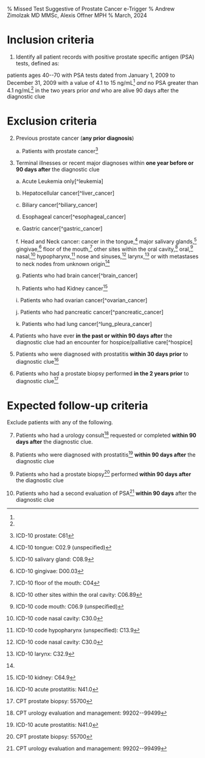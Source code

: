 % Missed Test Suggestive of Prostate Cancer e-Trigger
% Andrew Zimolzak MD MMSc, Alexis Offner MPH
% March, 2024


# Inclusion criteria

1. Identify all patient records with positive prostate specific
antigen (PSA) tests, defined as:

patients ages 40--70 with PSA tests dated from January 1, 2009 to
December 31, 2009 with a value of 4.1 to 15 ng/mL[^1] *and* no PSA
greater than 4.1 ng/mL[^2] in the two years prior *and* who are alive
90 days after the diagnostic clue




# Exclusion criteria

2.  Previous prostate cancer (**any prior diagnosis**)

    a.  Patients with prostate cancer[^3]

3.  Terminal illnesses or recent major diagnoses within **one year
    before or 90 days after** the diagnostic clue

    a.  Acute Leukemia only[^leukemia]

    b.  Hepatocellular cancer[^liver_cancer]

    c.  Biliary cancer[^biliary_cancer]

    d.  Esophageal cancer[^esophageal_cancer]

    e.  Gastric cancer[^gastric_cancer]

    f. Head and Neck cancer: cancer in the tongue,[^9] major salivary
        glands,[^10] gingivae,[^11] floor of the mouth,[^12] other
        sites within the oral cavity,[^13] oral,[^14] nasal,[^15]
        hypopharynx,[^16] nose and sinuses,[^17] larynx,[^18] or with
        metastases to neck nodes from unknown origin[^19]

    g.  Patients who had brain cancer[^brain_cancer]

    h.  Patients who had Kidney cancer[^21]

    i.  Patients who had ovarian cancer[^ovarian_cancer]

    j.  Patients who had pancreatic cancer[^pancreatic_cancer]

    k.  Patients who had lung cancer[^lung_pleura_cancer]

4. Patients who have ever **in the past or within 90 days after** the
    diagnostic clue had an encounter for hospice/palliative
    care[^hospice]

5.  Patients who were diagnosed with prostatitis **within 30 days
    prior** to diagnostic clue[^26]

6.  Patients who had a prostate biopsy performed **in the 2 years
    prior** to diagnostic clue[^27]




# Expected follow-up criteria

Exclude patients with any of the following.

7. Patients who had a urology consult[^28] requested or completed
**within 90 days after** the diagnostic clue.

8. Patients who were diagnosed with prostatitis[^26] **within 90 days
after** the diagnostic clue

9. Patients who had a prostate biopsy[^27] performed **within 90 days
after** the diagnostic clue

10. Patients who had a second evaluation of PSA[^28] **within 90
days** after the diagnostic clue




[^1]: 

[^2]: 

[^3]: ICD-10 prostate: C61

[^9]: ICD-10 tongue: C02.9 (unspecified)

[^10]: ICD-10 salivary gland: C08.9

[^11]: ICD-10 gingivae: D00.03

[^12]: ICD-10 floor of the mouth: C04

[^13]: ICD-10 other sites within the oral cavity: C06.89

[^14]: ICD-10 code mouth: C06.9 (unspecified)

[^15]: ICD-10 code nasal cavity: C30.0

[^16]: ICD-10 code hypopharynx (unspecified): C13.9

[^17]: ICD-10 code nasal cavity: C30.0

[^18]: ICD-10 larynx: C32.9

[^19]: 

[^21]: ICD-10 kidney: C64.9

[^26]: ICD-10 acute prostatitis: N41.0

[^27]: CPT prostate biopsy: 55700

[^28]: CPT urology evaluation and management: 99202--99499

